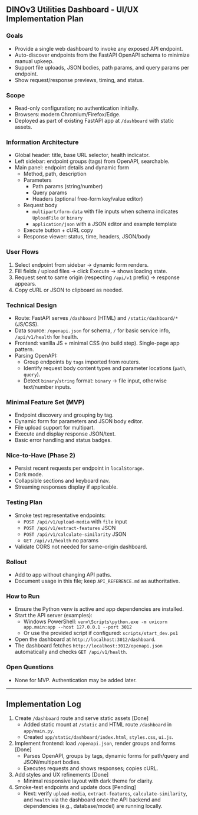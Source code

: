 ## DINOv3 Utilities Dashboard - UI/UX Implementation Plan

### Goals
- Provide a single web dashboard to invoke any exposed API endpoint.
- Auto-discover endpoints from the FastAPI OpenAPI schema to minimize manual upkeep.
- Support file uploads, JSON bodies, path params, and query params per endpoint.
- Show request/response previews, timing, and status.

### Scope
- Read-only configuration; no authentication initially.
- Browsers: modern Chromium/Firefox/Edge.
- Deployed as part of existing FastAPI app at `/dashboard` with static assets.

### Information Architecture
- Global header: title, base URL selector, health indicator.
- Left sidebar: endpoint groups (tags) from OpenAPI, searchable.
- Main panel: endpoint details and dynamic form
  - Method, path, description
  - Parameters
    - Path params (string/number)
    - Query params
    - Headers (optional free-form key/value editor)
  - Request body
    - `multipart/form-data` with file inputs when schema indicates `UploadFile` or `binary`
    - `application/json` with a JSON editor and example template
  - Execute button + cURL copy
  - Response viewer: status, time, headers, JSON/body

### User Flows
1) Select endpoint from sidebar → dynamic form renders.
2) Fill fields / upload files → click Execute → shows loading state.
3) Request sent to same origin (respecting `/api/v1` prefix) → response appears.
4) Copy cURL or JSON to clipboard as needed.

### Technical Design
- Route: FastAPI serves `/dashboard` (HTML) and `/static/dashboard/*` (JS/CSS).
- Data source: `/openapi.json` for schema, `/` for basic service info, `/api/v1/health` for health.
- Frontend: vanilla JS + minimal CSS (no build step). Single-page app pattern.
- Parsing OpenAPI:
  - Group endpoints by `tags` imported from routers.
  - Identify request body content types and parameter locations (`path`, `query`).
  - Detect `binary`/`string` format: `binary` → file input, otherwise text/number inputs.

### Minimal Feature Set (MVP)
- Endpoint discovery and grouping by tag.
- Dynamic form for parameters and JSON body editor.
- File upload support for multipart.
- Execute and display response JSON/text.
- Basic error handling and status badges.

### Nice-to-Have (Phase 2)
- Persist recent requests per endpoint in `localStorage`.
- Dark mode.
- Collapsible sections and keyboard nav.
- Streaming responses display if applicable.

### Testing Plan
- Smoke test representative endpoints:
  - `POST /api/v1/upload-media` with `file` input
  - `POST /api/v1/extract-features` JSON
  - `POST /api/v1/calculate-similarity` JSON
  - `GET /api/v1/health` no params
- Validate CORS not needed for same-origin dashboard.

### Rollout
- Add to app without changing API paths.
- Document usage in this file; keep `API_REFERENCE.md` as authoritative.

### How to Run
- Ensure the Python venv is active and app dependencies are installed.
- Start the API server (examples):
  - Windows PowerShell: `venv\Scripts\python.exe -m uvicorn app.main:app --host 127.0.0.1 --port 3012`
  - Or use the provided script if configured: `scripts/start_dev.ps1`
- Open the dashboard at `http://localhost:3012/dashboard`.
- The dashboard fetches `http://localhost:3012/openapi.json` automatically and checks `GET /api/v1/health`.

### Open Questions
- None for MVP. Authentication may be added later.

---

## Implementation Log

1. Create `/dashboard` route and serve static assets [Done]
   - Added static mount at `/static` and HTML route `/dashboard` in `app/main.py`.
   - Created `app/static/dashboard/index.html`, `styles.css`, `ui.js`.
2. Implement frontend: load `/openapi.json`, render groups and forms [Done]
   - Parses OpenAPI, groups by tags, dynamic forms for path/query and JSON/multipart bodies.
   - Executes requests and shows responses; copies cURL.
3. Add styles and UX refinements [Done]
   - Minimal responsive layout with dark theme for clarity.
4. Smoke-test endpoints and update docs [Pending]
   - Next: verify `upload-media`, `extract-features`, `calculate-similarity`, and `health` via the dashboard once the API backend and dependencies (e.g., database/model) are running locally.


